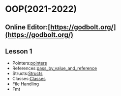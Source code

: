 # OOP(2021-2022)

**Online Editor**:[https://godbolt.org/](https://godbolt.org/)
---

## Lesson 1
* Pointers:[pointers](Lesson_1/Pointers)
* References:[pass_by_value_and_reference](Lesson_1/Value_Reference_pass)
* Structs:[Structs](Lesson_1/Structs) 
* Classes:[Classes](Lesson_1/Classes)
* File Handling 
* Fmt
